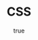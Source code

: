 ---
title: CSS
description: CSS
renderimg: /blog/css_512.png
img: /blog/landscape_1920.jpg
alt: CSS
author:
  name: Hulkong
  bio: ''
  img: /blog/333x213px-kyh.png
tags:
  - CSS
  - web development
---